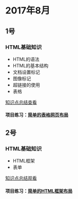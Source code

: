 # 2017年8月

## 1号
### HTML基础知识 
- HTML的语法
- HTML的基本结构
- 文档设置标记
- 图像标记
- 超链接的使用
- 表格

[知识点总结查看][01]
#### 项目练习：[简单的表格网页布局][02]

## 2号
### HTML基础知识
- HTML框架
- 表单

[知识点总结观看][03]
#### 项目练习：[简单的HTML框架布局][04]

[01]: /0801/index.md
[02]: https://super456.github.io/study-html-css-2017/0801/table-web.html
[03]: /0802/index.md
[04]: https://super456.github.io/study-html-css-2017/0802/frameset.html